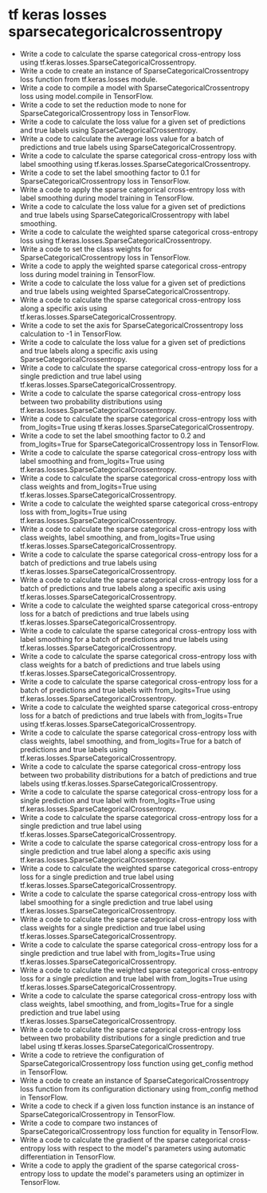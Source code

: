 # tf keras losses sparsecategoricalcrossentropy

- Write a code to calculate the sparse categorical cross-entropy loss using tf.keras.losses.SparseCategoricalCrossentropy.
- Write a code to create an instance of SparseCategoricalCrossentropy loss function from tf.keras.losses module.
- Write a code to compile a model with SparseCategoricalCrossentropy loss using model.compile in TensorFlow.
- Write a code to set the reduction mode to none for SparseCategoricalCrossentropy loss in TensorFlow.
- Write a code to calculate the loss value for a given set of predictions and true labels using SparseCategoricalCrossentropy.
- Write a code to calculate the average loss value for a batch of predictions and true labels using SparseCategoricalCrossentropy.
- Write a code to calculate the sparse categorical cross-entropy loss with label smoothing using tf.keras.losses.SparseCategoricalCrossentropy.
- Write a code to set the label smoothing factor to 0.1 for SparseCategoricalCrossentropy loss in TensorFlow.
- Write a code to apply the sparse categorical cross-entropy loss with label smoothing during model training in TensorFlow.
- Write a code to calculate the loss value for a given set of predictions and true labels using SparseCategoricalCrossentropy with label smoothing.
- Write a code to calculate the weighted sparse categorical cross-entropy loss using tf.keras.losses.SparseCategoricalCrossentropy.
- Write a code to set the class weights for SparseCategoricalCrossentropy loss in TensorFlow.
- Write a code to apply the weighted sparse categorical cross-entropy loss during model training in TensorFlow.
- Write a code to calculate the loss value for a given set of predictions and true labels using weighted SparseCategoricalCrossentropy.
- Write a code to calculate the sparse categorical cross-entropy loss along a specific axis using tf.keras.losses.SparseCategoricalCrossentropy.
- Write a code to set the axis for SparseCategoricalCrossentropy loss calculation to -1 in TensorFlow.
- Write a code to calculate the loss value for a given set of predictions and true labels along a specific axis using SparseCategoricalCrossentropy.
- Write a code to calculate the sparse categorical cross-entropy loss for a single prediction and true label using tf.keras.losses.SparseCategoricalCrossentropy.
- Write a code to calculate the sparse categorical cross-entropy loss between two probability distributions using tf.keras.losses.SparseCategoricalCrossentropy.
- Write a code to calculate the sparse categorical cross-entropy loss with from_logits=True using tf.keras.losses.SparseCategoricalCrossentropy.
- Write a code to set the label smoothing factor to 0.2 and from_logits=True for SparseCategoricalCrossentropy loss in TensorFlow.
- Write a code to calculate the sparse categorical cross-entropy loss with label smoothing and from_logits=True using tf.keras.losses.SparseCategoricalCrossentropy.
- Write a code to calculate the sparse categorical cross-entropy loss with class weights and from_logits=True using tf.keras.losses.SparseCategoricalCrossentropy.
- Write a code to calculate the weighted sparse categorical cross-entropy loss with from_logits=True using tf.keras.losses.SparseCategoricalCrossentropy.
- Write a code to calculate the sparse categorical cross-entropy loss with class weights, label smoothing, and from_logits=True using tf.keras.losses.SparseCategoricalCrossentropy.
- Write a code to calculate the sparse categorical cross-entropy loss for a batch of predictions and true labels using tf.keras.losses.SparseCategoricalCrossentropy.
- Write a code to calculate the sparse categorical cross-entropy loss for a batch of predictions and true labels along a specific axis using tf.keras.losses.SparseCategoricalCrossentropy.
- Write a code to calculate the weighted sparse categorical cross-entropy loss for a batch of predictions and true labels using tf.keras.losses.SparseCategoricalCrossentropy.
- Write a code to calculate the sparse categorical cross-entropy loss with label smoothing for a batch of predictions and true labels using tf.keras.losses.SparseCategoricalCrossentropy.
- Write a code to calculate the sparse categorical cross-entropy loss with class weights for a batch of predictions and true labels using tf.keras.losses.SparseCategoricalCrossentropy.
- Write a code to calculate the sparse categorical cross-entropy loss for a batch of predictions and true labels with from_logits=True using tf.keras.losses.SparseCategoricalCrossentropy.
- Write a code to calculate the weighted sparse categorical cross-entropy loss for a batch of predictions and true labels with from_logits=True using tf.keras.losses.SparseCategoricalCrossentropy.
- Write a code to calculate the sparse categorical cross-entropy loss with class weights, label smoothing, and from_logits=True for a batch of predictions and true labels using tf.keras.losses.SparseCategoricalCrossentropy.
- Write a code to calculate the sparse categorical cross-entropy loss between two probability distributions for a batch of predictions and true labels using tf.keras.losses.SparseCategoricalCrossentropy.
- Write a code to calculate the sparse categorical cross-entropy loss for a single prediction and true label with from_logits=True using tf.keras.losses.SparseCategoricalCrossentropy.
- Write a code to calculate the sparse categorical cross-entropy loss for a single prediction and true label using tf.keras.losses.SparseCategoricalCrossentropy.
- Write a code to calculate the sparse categorical cross-entropy loss for a single prediction and true label along a specific axis using tf.keras.losses.SparseCategoricalCrossentropy.
- Write a code to calculate the weighted sparse categorical cross-entropy loss for a single prediction and true label using tf.keras.losses.SparseCategoricalCrossentropy.
- Write a code to calculate the sparse categorical cross-entropy loss with label smoothing for a single prediction and true label using tf.keras.losses.SparseCategoricalCrossentropy.
- Write a code to calculate the sparse categorical cross-entropy loss with class weights for a single prediction and true label using tf.keras.losses.SparseCategoricalCrossentropy.
- Write a code to calculate the sparse categorical cross-entropy loss for a single prediction and true label with from_logits=True using tf.keras.losses.SparseCategoricalCrossentropy.
- Write a code to calculate the weighted sparse categorical cross-entropy loss for a single prediction and true label with from_logits=True using tf.keras.losses.SparseCategoricalCrossentropy.
- Write a code to calculate the sparse categorical cross-entropy loss with class weights, label smoothing, and from_logits=True for a single prediction and true label using tf.keras.losses.SparseCategoricalCrossentropy.
- Write a code to calculate the sparse categorical cross-entropy loss between two probability distributions for a single prediction and true label using tf.keras.losses.SparseCategoricalCrossentropy.
- Write a code to retrieve the configuration of SparseCategoricalCrossentropy loss function using get_config method in TensorFlow.
- Write a code to create an instance of SparseCategoricalCrossentropy loss function from its configuration dictionary using from_config method in TensorFlow.
- Write a code to check if a given loss function instance is an instance of SparseCategoricalCrossentropy in TensorFlow.
- Write a code to compare two instances of SparseCategoricalCrossentropy loss function for equality in TensorFlow.
- Write a code to calculate the gradient of the sparse categorical cross-entropy loss with respect to the model's parameters using automatic differentiation in TensorFlow.
- Write a code to apply the gradient of the sparse categorical cross-entropy loss to update the model's parameters using an optimizer in TensorFlow.